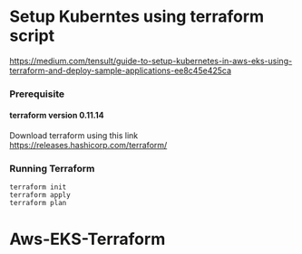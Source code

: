 # Setup Kuberntes using terraform script
https://medium.com/tensult/guide-to-setup-kubernetes-in-aws-eks-using-terraform-and-deploy-sample-applications-ee8c45e425ca
### Prerequisite
#### terraform version 0.11.14
Download terraform using this link 
https://releases.hashicorp.com/terraform/

### Running Terraform 
```
terraform init
terraform apply
terraform plan
```
# Aws-EKS-Terraform

